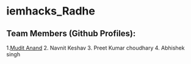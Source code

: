 # iemhacks_Radhe

## Team Members (Github Profiles): 
1.[Mudit Anand](https://github.com/Habebi)
2. Navnit Keshav
3. Preet Kumar choudhary
4. Abhishek singh
